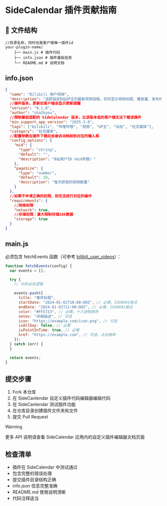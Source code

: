 # SideCalendar 插件贡献指南

## 📁 文件结构

```
//目录名称，同时也是客户端唯一插件id
your-plugin-name/
    ├── main.js # 插件代码
    ├── info.json # 插件基础信息
    └── README.md # 说明文档
```

## info.json

```json
{
  "name": "Bilibili 用户视频",
  "description": "追踪指定B站UP主的最新视频投稿，实时显示视频标题、播放量、发布时间等信息",
  //插件版本，更新后客户端会显示更新提醒
  "version": "0.1.0",
  "author": "sha2kyou",
  //限制最低适配的 SideCalendar 版本，比该版本低的客户端无法下载该插件
  "min_support_app_version": "2025.3.0",
  "tags": ["bilibili", "哔哩哔哩", "视频", "UP主", "动态", "社交媒体"],
  "category": "社交媒体",
  //配置参数在插件下载后会被自动映射到对应的输入框
  "config_options": {
    "mid": {
      "type": "string",
      "default": "",
      "description": "B站用户ID（mid参数）"
    },
    "pageSize": {
      "type": "number",
      "default": 10,
      "description": "每次获取的视频数量"
    }
  },
  //如果不申请正确的权限，则无法进行对应的操作
  "requirements": {
    //网络权限
    "network": true,
    //存储权限：最大限制存储16k数据
    "storage": true
  }
}
```

## main.js

必须包含 fetchEvents 函数（可参考 [bilibili_user_videos](https://github.com/sha2kyou/SideCalendarPlugins/tree/main/bilibili_user_videos)）：

```javascript
function fetchEvents(config) {
  var events = [];

  try {
    // 你的业务逻辑

    events.push({
      title: "事件标题",
      startDate: "2024-01-01T10:00:00Z", // 必需，ISO8601格式
      endDate: "2024-01-01T11:00:00Z", // 必需，ISO8601格式
      color: "#FF5733", // 必需，十六进制颜色
      notes: "详细描述", // 可选
      icon: "https://example.com/icon.png", // 可选
      isAllDay: false, // 必需
      isPointInTime: true, // 必需
      href: "https://example.com", // 可选，点击跳转
    });
  } catch (err) {
  }

  return events;
}
```

## 提交步骤

1. Fork 本仓库
2. 在 SideCanlendar 自定义插件代码编辑器编辑代码
3. 在 SideCanlendar 测试插件功能
4. 在仓库目录创建插件文件夹和文件
5. 提交 Pull Request

>[!WARNING] 
>更多 API 说明请查看 SideCalendar 应用内的自定义插件编辑器文档页面

## 检查清单

- 插件在 SideCalendar 中测试通过
- 包含完整的错误处理
- 提交插件目录结构正确
- info.json 信息完整准确
- README.md 使用说明清晰
- 代码注释适当
